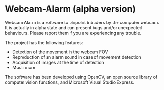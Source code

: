 # Webcam-Alarm (alpha version)

Webcam Alarm is a software to pinpoint intruders by the computer webcam. 
It is actually in alpha state and can present bugs and/or unexpected behaviours. Please report them if you are experiencing any trouble.

The project has the following features:

- Detection of the movement in the webcam FOV
- Reproduction of an alarm sound in case of movement detection
- Acquisition of images at the time of detection 
- Much more

The software has been developed using OpenCV, an open source library of computer vision functions, and Microsoft Visual Studio Express. 
